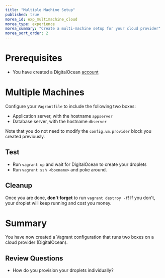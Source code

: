 ```yaml
---
title: "Multiple Machine Setup"
published: true
morea_id: exp_multimachine_cloud
morea_type: experience
morea_summary: "Create a multi-machine setup for your cloud provider"
morea_sort_order: 2
---
```

# Prerequisites
- You have created a DigitalOcean [account]({{site.url}}/morea/DeployCloud/exp_create.html)

# Multiple Machines
Configure your `Vagrantfile` to include the following two boxes:

- Application server, with the hostname `appserver`
- Database server, with the hostname `dbserver`

Note that you do not need to modify the `config.vm.provider` block you created previously.

## Test

- Run `vagrant up` and wait for DigitalOcean to create your droplets
- Run `vagrant ssh <boxname>` and poke around.

## Cleanup       
Once you are done, **don't forget** to run `vagrant destroy -f`!
If you don't, your droplet will keep running and cost you money.


# Summary
You have now created a Vagrant configuration that runs two boxes on a cloud provider (DigitalOcean).

## Review Questions
- How do you provision your droplets individually?

<!-- TODO Should these questions be part of assessments instead? -->
